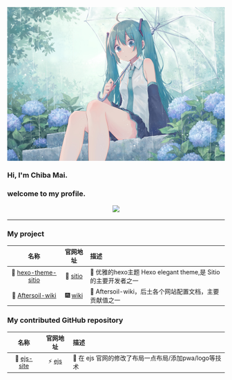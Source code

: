 <img align="center" src="https://github.com/hv0905/hv0905/raw/master/cover.jpg"/>

### Hi, I'm Chiba Mai.

### welcome to my profile.
<p align="center">
  <a href="https://github.com/Thomasvader/"><img src="https://github-readme-stats.vercel.app/api?username=thomasvader&hide_border=true&show_icons=true&theme=buefye" /></a>
</p>

---

<!-- [![PGP Key](https://img.shields.io/badge/-PGPkey-0093DD?logo=GNU%20Privacy%20Guard&labelColor=0093DD&logoColor=fff)](https://github.com/kagurazakayashi/pubkey) -->
<!--
[![微博](https://img.shields.io/badge/-微博-E6162D?logo=Sina%20Weibo&labelColor=E6162D&logoColor=fff)](https://weibo.com/5114345126)
[![Twitter](https://img.shields.io/badge/-Twitter-1DA1F2?logo=Twitter&labelColor=1DA1F2&logoColor=fff)](https://twitter.com/Thomavader)
[![相册](https://img.shields.io/badge/-相册-E4405F?logo=Instagram&labelColor=E4405F&logoColor=fff)](https://github.com/)
[![留言](https://img.shields.io/badge/-留言-7719AA?logo=Microsoft%20OneNote&labelColor=7719AA&logoColor=fff)](https://gist.github.com/Thomasvader/47cf3e4599c13b86b06ef3c731335248)
-->
<!-- [![提问箱](https://img.shields.io/badge/-？%20提问箱-FF4088)](https://www.popiask.cn/yashimoe) -->
<!-- [![Donate 捐助](https://img.shields.io/badge/-Donate%20捐助-F7931A?logo=Bitcoin&labelColor=F7931A&logoColor=fff)](https://afdian.net/@yashi) -->

<!--
[![HTML5](https://img.shields.io/static/v1?label=&message=HTML5&color=eb4923)](https://github.com/topics/html?q=html5&unscoped_q=html5)
[![CSS3](https://img.shields.io/static/v1?label=&message=CSS&color=167dbe)](https://github.com/topics/css)
[![JavaScript](https://img.shields.io/static/v1?label=&message=JavaScript&color=f7df1e)](https://github.com/topics/javascript)
[![Vue](https://img.shields.io/static/v1?label=&message=Vue&color=3fb984)](https://github.com/topics/vue)
[![Angular](https://img.shields.io/static/v1?label=&message=Angular&color=dd0031)](https://github.com/topics/angular)
[![React](https://img.shields.io/static/v1?label=&message=React&color=61dbfb)](https://github.com/topics/react)
[![Python](https://img.shields.io/static/v1?label=&message=Python&color=3776AB)](https://github.com/topics/python)
[![C#](https://img.shields.io/static/v1?label=&message=C%23&color=009404)](https://github.com/topics/csharp)
[![Flutter](https://img.shields.io/static/v1?label=&message=Flutter&color=02569b)](https://github.com/topics/flutter)
[![Dart](https://img.shields.io/static/v1?label=&message=Dart&color=00589d)](https://github.com/topics/dart)
[![Electronjs](https://img.shields.io/static/v1?label=&message=Electronjs&color=3b3e4e)](https://github.com/topics/electronjs)
-->

### My project

| 名称 | 官网地址 | 描述 |
| :----: | :---: | :--- | 
| 🎨 [hexo-theme-sitio](https://github.com/Aftersoil/hexo-theme-sitio) | 👗 [sitio](https://sitio.aftersoil.xyz/) | 📜 优雅的hexo主题 Hexo elegant theme,是 Sitio 的主要开发者之一 |
| 📕 [Aftersoil-wiki](https://github.com/Aftersoil/Aftersoil-wiki) | 🎆 [wiki](https://wiki.aftersoil.xyz/) | 📜 Aftersoil-wiki，后土各个网站配置文档，主要贡献值之一 |

### My contributed GitHub repository
| 名称 | 官网地址 | 描述 |
| :----: | :---: | :--- | 
| 🤔 [ejs-site](https://github.com/mde/ejs-site) | ⚡ [ejs](https://ejs.co/) | 📜 在 ejs 官网的修改了布局一点布局/添加pwa/logo等技术 |

<!--
| 🤔  | ✨ []() | 📜  |
- 🔭 I’m currently working on ...
- 🌱 I’m currently learning ...
- 👯 I’m looking to collaborate on ...
- 🤔 I’m looking for help with ...
- 💬 Ask me about ...
- 📫 How to reach me: ...
- 😄 Pronouns: ...
- ⚡ Fun fact: ...
-->
